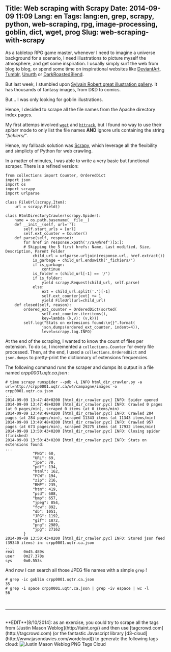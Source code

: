 Title: Web scraping with Scrapy
Date: 2014-09-09 11:09
Lang: en
Tags: lang:en, grep, scrapy, python, web-scraping, rpg, image-processing, goblin, dict, wget, prog
Slug: web-scraping-with-scrapy
---
As a tabletop RPG game master, whenever I need to imagine a universe background for a scenario, I need illustrations to picture myself the atmosphere, and get some inspiration.
I usually simply surf the web from blog to blog, or spend some time on inspirational websites like [DeviantArt](//www.deviantart.com), [Tumblr](//www.tumblr.com), [Unurth](http://unurth.com) or [DarkRoastedBlend](http://www.darkroastedblend.com/).

But last week, I stumbled upon [Sylvain Robert great illustration gallery](http://crpp0001.uqtr.ca/w4/campagne/images).
It has thousands of fantasy images, from D&D to comics.

But... I was only looking for goblin illustrations.

Hence, I decided to scrape all the file names from the Apache directory index pages.

My first attemps involved [`wget`](http://linux.die.net/man/1/wget) and [`httrack`](http://www.httrack.com), but I found no way to use their _spider_ mode to only list the file names **AND** ignore urls containing the string _"fichiers/"_.

Hence, my fallback solution was [Scrapy](http://scrapy.org), which leverage all the flexibility and simplicty of Python for web crawling.

In a matter of minutes, I was able to write a very basic but functional scraper.
There is a refined version:

```
from collections import Counter, OrderedDict
import json
import os
import scrapy
import urlparse

class FileUrl(scrapy.Item):
    url = scrapy.Field()

class HtmlDirectoryCrawler(scrapy.Spider):
    name = os.path.basename(__file__)
    def __init__(self, url=''):
        self.start_urls = [url]
        self.ext_counter = Counter()
    def parse(self, response):
        for href in response.xpath('//a/@href')[5:]:
        # Skipping the 5 first hrefs: Name, Last modified, Size, Description, Parent Folder
            child_url = urlparse.urljoin(response.url, href.extract())
            is_garbage = child_url.endswith('_fichiers/')
            if is_garbage:
                continue
            is_folder = (child_url[-1] == '/')
            if is_folder:
                yield scrapy.Request(child_url, self.parse)
            else:
                ext = child_url.split('.')[-1]
                self.ext_counter[ext] += 1
                yield FileUrl(url=child_url)
    def closed(self, reason):
        ordered_ext_counter = OrderedDict(sorted(
                self.ext_counter.iteritems(),
                key=lambda (k,v): (v,k)))
        self.log("Stats on extensions found:\n{}".format(
                json.dumps(ordered_ext_counter, indent=4)),
                level=scrapy.log.INFO)
```

At the end of the scraping, I wanted to know the count of files per extension. To do so, I incremented a `collections.Counter` for every file processed. Then, at the end, I used a `collections.OrderedDict` and `json.dumps` to pretty-print the dictionnary of extensions frequencies.

The following command runs the scraper and dumps its output in a file named _crpp0001.uqtr.ca.json_ :

```
# time scrapy runspider --pdb -L INFO html_dir_crawler.py -a url=http://crpp0001.uqtr.ca/w4/campagne/images -o crpp0001.uqtr.ca.json
...
2014-09-09 13:47:48+0200 [html_dir_crawler.pyc] INFO: Spider opened
2014-09-09 13:47:48+0200 [html_dir_crawler.pyc] INFO: Crawled 0 pages (at 0 pages/min), scraped 0 items (at 0 items/min)
2014-09-09 13:48:48+0200 [html_dir_crawler.pyc] INFO: Crawled 284 pages (at 284 pages/min), scraped 11343 items (at 11343 items/min)
2014-09-09 13:49:48+0200 [html_dir_crawler.pyc] INFO: Crawled 957 pages (at 673 pages/min), scraped 29275 items (at 17932 items/min)
2014-09-09 13:50:43+0200 [html_dir_crawler.pyc] INFO: Closing spider (finished)
2014-09-09 13:50:43+0200 [html_dir_crawler.pyc] INFO: Stats on extensions found:
...
            "PNG": 60,
            "URL": 69,
            "jpe": 70,
            "pdf": 134,
            "html": 162,
            "FCW": 194,
            "zip": 216,
            "BMP": 235,
            "htm": 419,
            "psd": 608,
            "bmp": 657,
            "jpeg": 854,
            "fcw": 892,
            "db": 1051,
            "JPG": 1192,
            "gif": 1872,
            "png": 2989,
            "jpg": 27162
        }
2014-09-09 13:50:43+0200 [html_dir_crawler.pyc] INFO: Stored json feed (39340 items) in: crpp0001.uqtr.ca.json
...
real    0m45.489s
user    0m27.370s
sys     0m0.553s
```

And now I can search all those JPEG file names with a simple `grep` !


```
# grep -ic goblin crpp0001.uqtr.ca.json
35
# grep -i space crpp0001.uqtr.ca.json | grep -iv espace | wc -l
56
```
<br>

---

<br>
**EDIT**[8/10/2014]: as an exercise, you could try to scrape all the tags from [Justin Mason Weblog](http://taint.org/) and then use [tagcrowd.com](http://tagcrowd.com) (or the fantastic Javascript library [d3-cloud](http://www.jasondavies.com/wordcloud)) to generate the following tags cloud:

<img src="images/2014/Oct/jmason_weblog_tagscloud.png" alt="Justin Mason Weblog PNG Tags Cloud"/>
